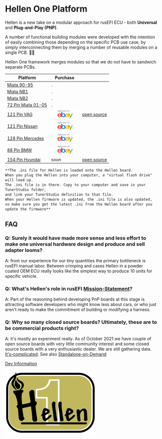 # Hellen One Platform

Hellen is a new take on a modular approach for rusEFI ECU - both **Universal** and **Plug-and-Play (PNP)**.

A number of functional building modules were developed with the intention of easily combining those depending on the specific PCB use case, by simply interconnecting them by merging a number of reusable modules on a single PCB. 🤜🤛

Hellen One framework merges modules so that we do not have to sandwich separate PCBs.

|Platform| Purchase                                                                      | |
|--------|-------------------------------------------------------------------------------|--|
|[Miata 90-95](Hellen64-Miata-NA6-94)| .                                                                             |
|[Miata NB1](Hellen-NB1)| .                                                                             |
|[Miata NB2](Hellen-NB2)| .                                                                             |
|[72 Pin Miata 01-05](Hellen-NB2)| .                                                                             |
|[121 Pin VAG](Hellen121VAG)| [![Image](Images/ebay_gen_button.gif)](https://www.ebay.com/itm/334048095704) |[open source](https://github.com/rusefi/hellen121vag)|
|[121 Pin Nissan](Hellen-121-Nissan)| [![Image](Images/ebay_gen_button.gif)](https://www.ebay.com/itm/334061645783) |
|[128 Pin Mercedes](Hellen-128-Mercedes)| [![Image](Images/ebay_gen_button.gif)](https://www.ebay.com/itm/334094173341) |
|[88 Pin BMW](Hellen-88-BMW)| [![Image](Images/ebay_gen_button.gif)](https://www.ebay.com/itm/334235601464) |
|[154 Pin Hyundai](Hellen-154-Hyundai)| soon                                                                          |[open source](https://github.com/rusefi/hellen154hyundai)|

    **The .ini file for Hellen is loaded onto the Hellen board. 
    When you plug the Hellen into your computer, a "virtual flash drive" will load up. 
    The .ini file is in there. Copy to your computer and save in your TunerStudio folder, 
    and link your TunerStudio definition to that file. 
    When your Hellen firmware is updated, the .ini file is also updated, 
    so make sure you get the latest .ini from the Hellen board after you update the firmware**

## FAQ

### Q: Surely it would have made more sense and less effort to make one universal hardware design and produce and sell adapter looms?

A: from our experience for our tiny quantities the primary bottleneck is rusEFI manual labor. Between crimping and cases Hellen in a powder coated OEM ECU really looks like the simplest way to produce 10 units for specific vehicle.

### Q: What's Hellen's role in rusEFI [Mission-Statement](Mission-Statement)?

A: Part of the reasoning behind developing PnP boards at this stage is attracting software developers who might know less about cars, or who just aren't ready to make the commitment of building or modifying a harness.

### Q: Why so many closed source boards? Ultimately, these are to be commercial products right?

A: it's mostly an experiment really. As of October 2021 we have couple of open source boards with very little community interest and some closed source boards with a very enthusiastic dealer. We are still gathering data. [It's-complicated](It's-complicated). See also [Standalone-on-Demand](Standalone-on-Demand)

[Dev Information](https://github.com/andreika-git/hellen-one/wiki)

![x](Hardware/Hellen/hellen-one-logo-300.jpg)
